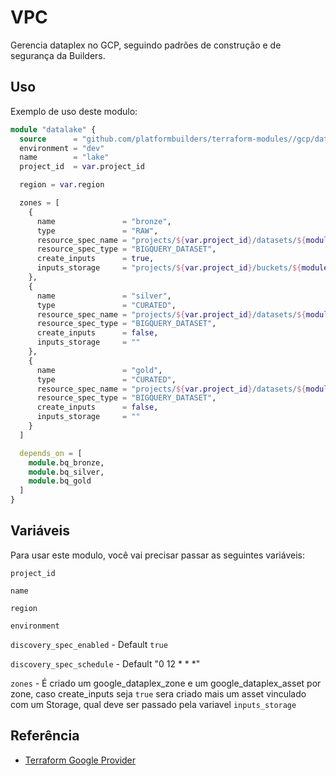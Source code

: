
# VPC

Gerencia dataplex no GCP, seguindo padrões de construção e de segurança da Builders.

## Uso

Exemplo de uso deste modulo:

```terraform
module "datalake" {
  source      = "github.com/platformbuilders/terraform-modules//gcp/dataplex"
  environment = "dev"
  name        = "lake"
  project_id  = var.project_id

  region = var.region

  zones = [
    {
      name               = "bronze",
      type               = "RAW",
      resource_spec_name = "projects/${var.project_id}/datasets/${module.bq_bronze.dataset_id}",
      resource_spec_type = "BIGQUERY_DATASET",
      create_inputs      = true,
      inputs_storage     = "projects/${var.project_id}/buckets/${module.lake-inputs.name}"
    },
    {
      name               = "silver",
      type               = "CURATED",
      resource_spec_name = "projects/${var.project_id}/datasets/${module.bq_silver.dataset_id}",
      resource_spec_type = "BIGQUERY_DATASET",
      create_inputs      = false,
      inputs_storage     = ""
    },
    {
      name               = "gold",
      type               = "CURATED",
      resource_spec_name = "projects/${var.project_id}/datasets/${module.bq_gold.dataset_id}",
      resource_spec_type = "BIGQUERY_DATASET",
      create_inputs      = false,
      inputs_storage     = ""
    }
  ]

  depends_on = [
    module.bq_bronze,
    module.bq_silver,
    module.bq_gold
  ]
}
```

## Variáveis

Para usar este modulo, você vai precisar passar as seguintes variáveis:

`project_id`

`name`

`region`

`environment`

`discovery_spec_enabled` - Default `true`

`discovery_spec_schedule` - Default "0 12 * * *"

`zones` - É criado um google_dataplex_zone e um google_dataplex_asset por zone, caso create_inputs seja `true` sera criado mais um asset vinculado com um Storage, qual deve ser passado pela variavel `inputs_storage`

## Referência

 - [Terraform Google Provider](https://registry.terraform.io/providers/hashicorp/google/latest/docs/resources/compute_network)

